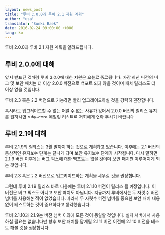```yaml
---
layout: news_post
title: "루비 2.0.0과 루비 2.1 지원 계획"
author: "usa"
translator: "Sunki Baek"
date: 2016-02-24 09:00:00 +0000
lang: ko
---
```


루비 2.0.0과 루비 2.1 지원 계획을 알려드립니다.

## 루비 2.0.0에 대해

앞서 발표된 것처럼 루비 2.0.0에 대한 지원은 오늘로 종료됩니다. 가장 최신 버전의 버그 및 보안 패치는
더 이상 2.0.0 버전으로 백포트 되지 않을 것이며 패치 릴리스도 더 이상 없을 것입니다.

루비 2.3 혹은 2.2 버전으로 가능하면 빨리 업그레이드하실 것을 강력히 권장합니다.

혹시라도 업그레이드할 수 없는 어쩔 수 없는 사유가 있어서 2.0.0 버전의 릴리스 유지를 원하시면
ruby-core 메일링 리스트로 저희에게 연락 주시기 바랍니다.

## 루비 2.1에 대해

루비 2.1.9의 릴리스는 3월 말까지 하는 것으로 계획하고 있습니다. 이후에는 2.1 버전의 통상적인
유지보수 단계는 끝나게 되며 보안 유지보수 단계가 시작됩니다.
다시 말하면 2.1.9 버전 이후에는 버그 픽스에 대한 백포트는 없을 것이며 보안 패치만 이루어지게 되는
것입니다.

루비 2.3 혹은 2.2 버전으로 업그레이드하는 계획을 세우실 것을 권장합니다.

그런데 루비 2.1.9 릴리스 바로 다음에는 루비 2.1.10 버전이 릴리스 될 예정입니다. 이 버전은
버그 픽스도 아니고 보안 패치도 아닙니다. 지금까지 루비에서는 두 자릿수 버전 넘버를 사용해본 적이
없었습니다. 따라서 두 자릿수 버전 넘버를 중요한 보안 패치 내용 없이 테스트하는 것이 중요하다고
생각했습니다.

루비 2.1.10과 2.1.9는 버전 넘버 이외에 모든 것이 동일할 것입니다. 실제 서버에서 사용하실 필요는
없습니다만 향후 보안 패치를 담게될 2.1.11 버전 이전에 2.1.10 버전을 테스트 해볼 것을 권장합니다.
